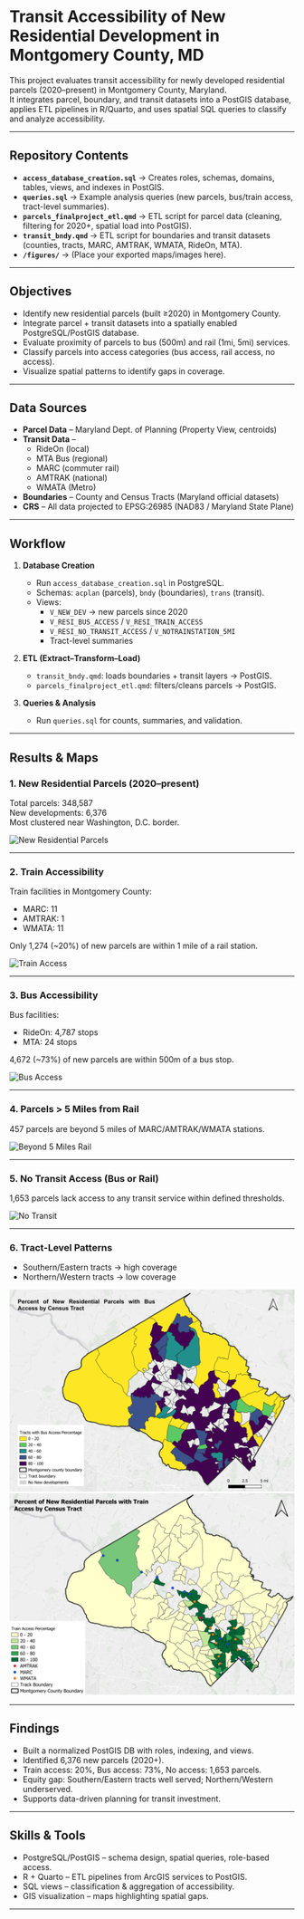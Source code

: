 # Transit Accessibility of New Residential Development in Montgomery County, MD

This project evaluates transit accessibility for newly developed residential parcels (2020–present) in Montgomery County, Maryland.  
It integrates parcel, boundary, and transit datasets into a PostGIS database, applies ETL pipelines in R/Quarto, and uses spatial SQL queries to classify and analyze accessibility.

---

## Repository Contents

- **`access_database_creation.sql`** → Creates roles, schemas, domains, tables, views, and indexes in PostGIS.  
- **`queries.sql`** → Example analysis queries (new parcels, bus/train access, tract-level summaries).  
- **`parcels_finalproject_etl.qmd`** → ETL script for parcel data (cleaning, filtering for 2020+, spatial load into PostGIS).  
- **`transit_bndy.qmd`** → ETL script for boundaries and transit datasets (counties, tracts, MARC, AMTRAK, WMATA, RideOn, MTA).  
- **`/figures/`** → (Place your exported maps/images here).  

---

## Objectives

- Identify new residential parcels (built ≥2020) in Montgomery County.  
- Integrate parcel + transit datasets into a spatially enabled PostgreSQL/PostGIS database.  
- Evaluate proximity of parcels to bus (500m) and rail (1mi, 5mi) services.  
- Classify parcels into access categories (bus access, rail access, no access).  
- Visualize spatial patterns to identify gaps in coverage.  

---

## Data Sources

- **Parcel Data** – Maryland Dept. of Planning (Property View, centroids)  
- **Transit Data** –  
  - RideOn (local)  
  - MTA Bus (regional)  
  - MARC (commuter rail)  
  - AMTRAK (national)  
  - WMATA (Metro)  
- **Boundaries** – County and Census Tracts (Maryland official datasets)  
- **CRS** – All data projected to EPSG:26985 (NAD83 / Maryland State Plane)  

---

## Workflow

1. **Database Creation**  
   - Run `access_database_creation.sql` in PostgreSQL.  
   - Schemas: `acplan` (parcels), `bndy` (boundaries), `trans` (transit).  
   - Views:  
     - `V_NEW_DEV` → new parcels since 2020  
     - `V_RESI_BUS_ACCESS` / `V_RESI_TRAIN_ACCESS`  
     - `V_RESI_NO_TRANSIT_ACCESS` / `V_NOTRAINSTATION_5MI`  
     - Tract-level summaries  

2. **ETL (Extract–Transform–Load)**  
   - `transit_bndy.qmd`: loads boundaries + transit layers → PostGIS.  
   - `parcels_finalproject_etl.qmd`: filters/cleans parcels → PostGIS.  

3. **Queries & Analysis**  
   - Run `queries.sql` for counts, summaries, and validation.  

---

## Results & Maps

### 1. New Residential Parcels (2020–present)  
Total parcels: 348,587  
New developments: 6,376  
Most clustered near Washington, D.C. border.  

![New Residential Parcels](figures/new_residents.png)

---

### 2. Train Accessibility  
Train facilities in Montgomery County:  
- MARC: 11  
- AMTRAK: 1  
- WMATA: 11  

Only 1,274 (~20%) of new parcels are within 1 mile of a rail station.  

![Train Access](figures/Trains_stations.png)

---

### 3. Bus Accessibility  
Bus facilities:  
- RideOn: 4,787 stops  
- MTA: 24 stops  

4,672 (~73%) of new parcels are within 500m of a bus stop.  

![Bus Access](figures/Bus_stations.png)

---

### 4. Parcels > 5 Miles from Rail  
457 parcels are beyond 5 miles of MARC/AMTRAK/WMATA stations.  

![Beyond 5 Miles Rail](figures/notrain5mi.png)

---

### 5. No Transit Access (Bus or Rail)  
1,653 parcels lack access to any transit service within defined thresholds.  

![No Transit](figures/notransit.png)

---

### 6. Tract-Level Patterns  
- Southern/Eastern tracts → high coverage  
- Northern/Western tracts → low coverage  

![Tract Patterns](figures/pctbusaccess.png)
![Tract Patterns](figures/pcttrainaccess.png)

---

## Findings

- Built a normalized PostGIS DB with roles, indexing, and views.  
- Identified 6,376 new parcels (2020+).  
- Train access: 20%, Bus access: 73%, No access: 1,653 parcels.  
- Equity gap: Southern/Eastern tracts well served; Northern/Western underserved.  
- Supports data-driven planning for transit investment.  

---

## Skills & Tools

- PostgreSQL/PostGIS – schema design, spatial queries, role-based access.  
- R + Quarto – ETL pipelines from ArcGIS services to PostGIS.  
- SQL views – classification & aggregation of accessibility.  
- GIS visualization – maps highlighting spatial gaps.  

---
